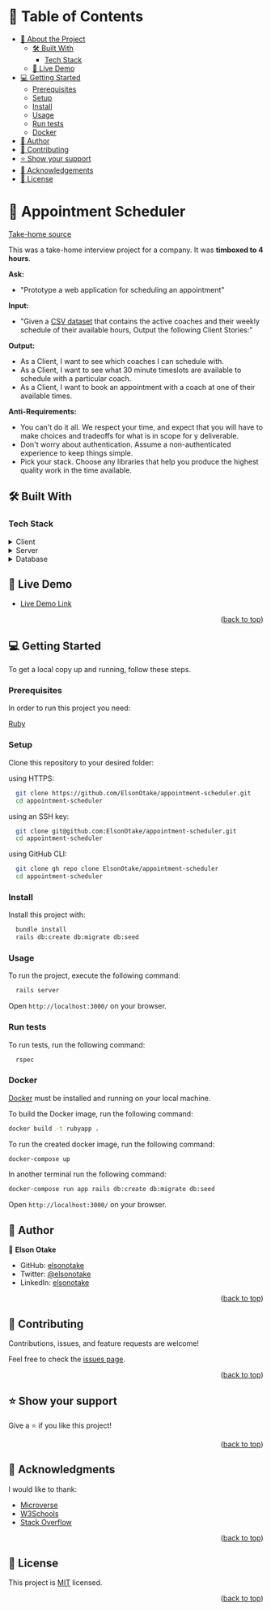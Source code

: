 <a name="readme-top"></a>

<!-- TABLE OF CONTENTS -->

# 📗 Table of Contents

- [📖 About the Project](#about-project)
  - [🛠 Built With](#built-with)
    - [Tech Stack](#tech-stack)
  - [🚀 Live Demo](#live-demo)
- [💻 Getting Started](#getting-started)
  - [Prerequisites](#prerequisites)
  - [Setup](#setup)
  - [Install](#install)
  - [Usage](#usage)
  - [Run tests](#run-tests)
  - [Docker](#docker)
- [👥 Author](#author)
- [🤝 Contributing](#contributing)
- [⭐️ Show your support](#support)
- [🙏 Acknowledgements](#acknowledgements)
- [📝 License](#license)

<!-- PROJECT DESCRIPTION -->

# 📖 Appointment Scheduler <a name="about-project"></a>

[Take-home source](https://github.com/ChrisDrit/appointment-scheduler)

This was a take-home interview project for a company. It was **timboxed to 4 hours**.

**Ask:**

- "Prototype a web application for scheduling an appointment"

**Input:**

- "Given a [CSV dataset](./lib/seeds/coaches.csv) that contains the active coaches and their weekly schedule of their available hours, Output the following Client Stories:"
         
**Output:**
        
- As a Client, I want to see which coaches I can schedule with.
- As a Client, I want to see what 30 minute timeslots are available to schedule with a particular coach.
- As a Client, I want to book an appointment with a coach at one of their available times.
            
**Anti-Requirements:**

- You can't do it all. We respect your time, and expect that you will have to make choices and tradeoffs for what is in scope for y deliverable.
- Don't worry about authentication. Assume a non-authenticated experience to keep things simple.
- Pick your stack. Choose any libraries that help you produce the highest quality work in the time available.

## 🛠 Built With <a name="built-with"></a>

### Tech Stack <a name="tech-stack"></a>

<details>
  <summary>Client</summary>
  <ul>
    <li><a href="https://rubyonrails.org/">Ruby on Rails</a></li>
  </ul>
</details>

<details>
  <summary>Server</summary>
  <ul>
    <li><a href="https://github.com/rspec/rspec-rails">RSpec Rails</a></li>
    <li><a href="https://docs.docker.com/get-docker/">Docker</a></li>
  </ul>
</details>

<details>
<summary>Database</summary>
  <ul>
    <li><a href="https://www.postgresql.org/">PostgreSQL</a></li>
  </ul>
</details>

<!-- LIVE DEMO -->

## 🚀 Live Demo <a name="live-demo"></a>

- [Live Demo Link](https://appointment-scheduler.onrender.com)

<p align="right">(<a href="#readme-top">back to top</a>)</p>

<!-- GETTING STARTED -->

## 💻 Getting Started <a name="getting-started"></a>

To get a local copy up and running, follow these steps.

### Prerequisites <a name="prerequisites"></a>

In order to run this project you need:

[Ruby](https://www.ruby-lang.org/en/)

### Setup <a name="setup"></a>

Clone this repository to your desired folder:

using HTTPS:
```sh
  git clone https://github.com/ElsonOtake/appointment-scheduler.git
  cd appointment-scheduler
```

using an SSH key:
```sh
  git clone git@github.com:ElsonOtake/appointment-scheduler.git
  cd appointment-scheduler
```

using GitHub CLI:
```sh
  git clone gh repo clone ElsonOtake/appointment-scheduler
  cd appointment-scheduler
```

### Install <a name="install"></a>

Install this project with:
```sh
  bundle install
  rails db:create db:migrate db:seed
```

### Usage <a name="usage"></a>

To run the project, execute the following command:

```sh
  rails server
```
Open `http://localhost:3000/` on your browser.

### Run tests <a name="run-tests"></a>

To run tests, run the following command:

```sh
  rspec
```

### Docker <a name="docker"></a>

[Docker](https://docs.docker.com/get-docker/) must be installed and running on your local machine.

To build the Docker image, run the following command:

```sh
docker build -t rubyapp .
```

To run the created docker image, run the following command:

```sh
docker-compose up
```
In another terminal run the following command:

```sh
docker-compose run app rails db:create db:migrate db:seed
```
Open `http://localhost:3000/` on your browser.

<!-- AUTHOR -->

## 👥 Author <a name="author"></a>

👤 **Elson Otake**

- GitHub: [elsonotake](https://github.com/elsonotake)
- Twitter: [@elsonotake](https://twitter.com/elsonotake)
- LinkedIn: [elsonotake](https://linkedin.com/in/elsonotake)

<p align="right">(<a href="#readme-top">back to top</a>)</p>

<!-- CONTRIBUTING -->

## 🤝 Contributing <a name="contributing"></a>

Contributions, issues, and feature requests are welcome!

Feel free to check the [issues page](../../issues/).

<p align="right">(<a href="#readme-top">back to top</a>)</p>

<!-- SUPPORT -->

## ⭐️ Show your support <a name="support"></a>

Give a ⭐️ if you like this project!

<p align="right">(<a href="#readme-top">back to top</a>)</p>

<!-- ACKNOWLEDGEMENTS -->

## 🙏 Acknowledgments <a name="acknowledgements"></a>

I would like to thank:

- [Microverse](https://www.microverse.org/)
- [W3Schools](https://www.w3schools.com/)
- [Stack Overflow](https://stackoverflow.com/)

<p align="right">(<a href="#readme-top">back to top</a>)</p>

<!-- LICENSE -->

## 📝 License <a name="license"></a>

This project is [MIT](./MIT.md) licensed.

<p align="right">(<a href="#readme-top">back to top</a>)</p>
